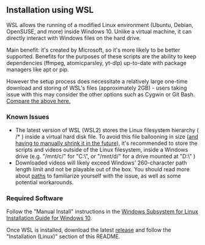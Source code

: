 ## Installation using WSL
WSL allows the running of a modified Linux environment (Ubuntu, Debian, OpenSUSE, and more) inside Windows 10. Unlike a virtual machine, it can directly interact with Windows files on the hard drive. 

Main benefit: it's created by Microsoft, so it's more likely to be better supported. Benefits for the purposes of these scripts are the ability to keep dependencies (ffmpeg, atomicparsley, yt-dlp) up-to-date with package managers like apt or pip. 

However the setup process does necessitate a relatively large one-time download and storing of WSL's files (approximately 2GB) - users taking issue with this may consider the other options such as Cygwin or Git Bash. [Compare the above here.](https://askubuntu.com/questions/1042285/reduce-size-of-a-wsl-installation-ubuntu-18-on-windows-10)


### Known Issues
* The latest version of WSL (WSL2) stores the Linux filesystem hierarchy ( /* ) inside a virtual hard disk file. To avoid this file ballooning in size ([and having to manually shrink it in the future](https://stephenreescarter.net/how-to-shrink-a-wsl2-virtual-disk/)), it's recommended to store the scripts and videos outside of the Linux filesystem, inside a Windows drive (e.g. "/mnt/c/" for "C:\\", or "/mnt/d/" for a drive mounted at "D:\\" )
* Downloaded videos will likely exceed Windows' 260-character path length limit and not be playable out of the box. You should read more about [paths](docs/About-Paths.md) to familiarize yourself with the issue, as well as some potential workarounds.


### Required Software
Follow the "Manual Install" instructions in the [Windows Subsystem for Linux Installation Guide for Windows 10](https://docs.microsoft.com/en-us/windows/wsl/install-win10). 

Once WSL is installed, download the latest [release](https://github.com/TheFrenchGhosty/TheFrenchGhostys-YouTube-DL-Archivist-Scripts/releases) and follow the "Installation (Linux)" section of this README.
